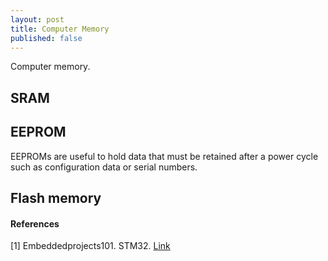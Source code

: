 ```yaml
---
layout: post
title: Computer Memory
published: false
---
```


Computer memory.

## SRAM

## EEPROM

EEPROMs are useful to hold data that must be retained after a power cycle such as configuration data or serial numbers.

## Flash memory


#### References

[1] Embeddedprojects101. STM32. [Link](https://embeddedprojects101.com/design-a-battery-powered-stm32-board-with-usb/)
